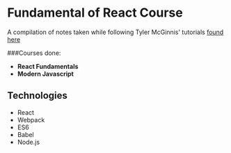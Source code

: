 # Fundamental of React Course

A compilation of notes taken while following Tyler McGinnis' tutorials [found here](https://learn.tylermcginnis.com/)

###Courses done:

* **React Fundamentals**
* **Modern Javascript**

## Technologies

* React
* Webpack
* ES6
* Babel
* Node.js



